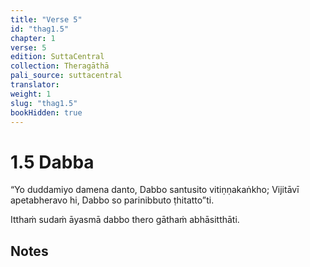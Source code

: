 ```yaml
---
title: "Verse 5"
id: "thag1.5"
chapter: 1
verse: 5
edition: SuttaCentral
collection: Theragāthā
pali_source: suttacentral
translator: 
weight: 1
slug: "thag1.5"
bookHidden: true
---
```


# 1.5 Dabba

“Yo duddamiyo damena danto,
Dabbo santusito vitiṇṇakaṅkho;
Vijitāvī apetabheravo hi,
Dabbo so parinibbuto ṭhitatto”ti.

Itthaṁ sudaṁ āyasmā dabbo thero gāthaṁ abhāsitthāti.

## Notes